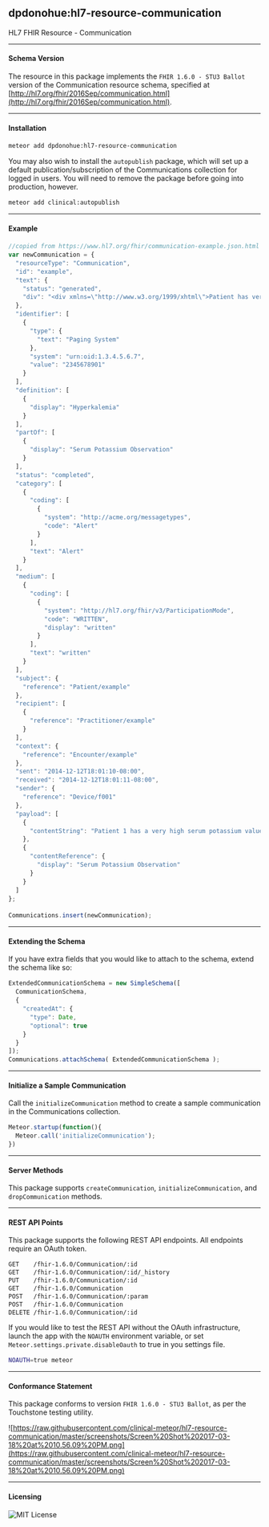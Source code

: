 ##  dpdonohue:hl7-resource-communication   

HL7 FHIR Resource - Communication


--------------------------------------------  
#### Schema Version 

The resource in this package implements the `FHIR 1.6.0 - STU3 Ballot` version of the Communication resource schema, specified at  [http://hl7.org/fhir/2016Sep/communication.html](http://hl7.org/fhir/2016Sep/communication.html).  


--------------------------------------------  
#### Installation  

```bash
meteor add dpdonohue:hl7-resource-communication
```

You may also wish to install the `autopublish` package, which will set up a default publication/subscription of the Communications collection for logged in users.  You will need to remove the package before going into production, however.

```bash
meteor add clinical:autopublish  
```


--------------------------------------------  
#### Example    

```js
//copied from https://www.hl7.org/fhir/communication-example.json.html
var newCommunication = {
  "resourceType": "Communication",
  "id": "example",
  "text": {
    "status": "generated",
    "div": "<div xmlns=\"http://www.w3.org/1999/xhtml\">Patient has very high serum potassium</div>"
  },
  "identifier": [
    {
      "type": {
        "text": "Paging System"
      },
      "system": "urn:oid:1.3.4.5.6.7",
      "value": "2345678901"
    }
  ],
  "definition": [
    {
      "display": "Hyperkalemia"
    }
  ],
  "partOf": [
    {
      "display": "Serum Potassium Observation"
    }
  ],
  "status": "completed",
  "category": [
    {
      "coding": [
        {
          "system": "http://acme.org/messagetypes",
          "code": "Alert"
        }
      ],
      "text": "Alert"
    }
  ],
  "medium": [
    {
      "coding": [
        {
          "system": "http://hl7.org/fhir/v3/ParticipationMode",
          "code": "WRITTEN",
          "display": "written"
        }
      ],
      "text": "written"
    }
  ],
  "subject": {
    "reference": "Patient/example"
  },
  "recipient": [
    {
      "reference": "Practitioner/example"
    }
  ],
  "context": {
    "reference": "Encounter/example"
  },
  "sent": "2014-12-12T18:01:10-08:00",
  "received": "2014-12-12T18:01:11-08:00",
  "sender": {
    "reference": "Device/f001"
  },
  "payload": [
    {
      "contentString": "Patient 1 has a very high serum potassium value (7.2 mmol/L on 2014-Dec-12 at 5:55 pm)"
    },
    {
      "contentReference": {
        "display": "Serum Potassium Observation"
      }
    }
  ]
};

Communications.insert(newCommunication);
```

--------------------------------------------  
#### Extending the Schema  

If you have extra fields that you would like to attach to the schema, extend the schema like so:  

```js
ExtendedCommunicationSchema = new SimpleSchema([
  CommunicationSchema,
  {
    "createdAt": {
      "type": Date,
      "optional": true
    }
  }
]);
Communications.attachSchema( ExtendedCommunicationSchema );
```

--------------------------------------------  
#### Initialize a Sample Communication  

Call the `initializeCommunication` method to create a sample communication in the Communications collection.

```js
Meteor.startup(function(){
  Meteor.call('initializeCommunication');
})
```
--------------------------------------------  
#### Server Methods  

This package supports `createCommunication`, `initializeCommunication`, and `dropCommunication` methods.

--------------------------------------------  
#### REST API Points    

This package supports the following REST API endpoints.  All endpoints require an OAuth token.  

```
GET    /fhir-1.6.0/Communication/:id    
GET    /fhir-1.6.0/Communication/:id/_history  
PUT    /fhir-1.6.0/Communication/:id  
GET    /fhir-1.6.0/Communication  
POST   /fhir-1.6.0/Communication/:param  
POST   /fhir-1.6.0/Communication  
DELETE /fhir-1.6.0/Communication/:id
```

If you would like to test the REST API without the OAuth infrastructure, launch the app with the `NOAUTH` environment variable, or set `Meteor.settings.private.disableOauth` to true in you settings file.

```bash
NOAUTH=true meteor
```

--------------------------------------------  
#### Conformance Statement  

This package conforms to version `FHIR 1.6.0 - STU3 Ballot`, as per the Touchstone testing utility.  

![https://raw.githubusercontent.com/clinical-meteor/hl7-resource-communication/master/screenshots/Screen%20Shot%202017-03-18%20at%2010.56.09%20PM.png](https://raw.githubusercontent.com/clinical-meteor/hl7-resource-communication/master/screenshots/Screen%20Shot%202017-03-18%20at%2010.56.09%20PM.png)  


--------------------------------------------  
#### Licensing   

![MIT License](https://img.shields.io/badge/license-MIT-blue.svg)
